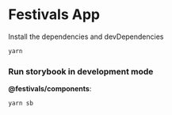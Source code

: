 # Festivals App

Install the dependencies and devDependencies

```sh
yarn
```

### Run storybook in development mode

**@festivals/components**:

```sh
yarn sb
```
